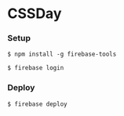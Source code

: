 # CSSDay

### Setup

```
$ npm install -g firebase-tools
```

```
$ firebase login 
```

### Deploy

```
$ firebase deploy
```